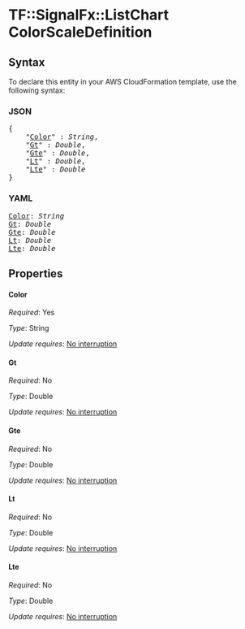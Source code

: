 # TF::SignalFx::ListChart ColorScaleDefinition

## Syntax

To declare this entity in your AWS CloudFormation template, use the following syntax:

### JSON

<pre>
{
    "<a href="#color" title="Color">Color</a>" : <i>String</i>,
    "<a href="#gt" title="Gt">Gt</a>" : <i>Double</i>,
    "<a href="#gte" title="Gte">Gte</a>" : <i>Double</i>,
    "<a href="#lt" title="Lt">Lt</a>" : <i>Double</i>,
    "<a href="#lte" title="Lte">Lte</a>" : <i>Double</i>
}
</pre>

### YAML

<pre>
<a href="#color" title="Color">Color</a>: <i>String</i>
<a href="#gt" title="Gt">Gt</a>: <i>Double</i>
<a href="#gte" title="Gte">Gte</a>: <i>Double</i>
<a href="#lt" title="Lt">Lt</a>: <i>Double</i>
<a href="#lte" title="Lte">Lte</a>: <i>Double</i>
</pre>

## Properties

#### Color

_Required_: Yes

_Type_: String

_Update requires_: [No interruption](https://docs.aws.amazon.com/AWSCloudFormation/latest/UserGuide/using-cfn-updating-stacks-update-behaviors.html#update-no-interrupt)

#### Gt

_Required_: No

_Type_: Double

_Update requires_: [No interruption](https://docs.aws.amazon.com/AWSCloudFormation/latest/UserGuide/using-cfn-updating-stacks-update-behaviors.html#update-no-interrupt)

#### Gte

_Required_: No

_Type_: Double

_Update requires_: [No interruption](https://docs.aws.amazon.com/AWSCloudFormation/latest/UserGuide/using-cfn-updating-stacks-update-behaviors.html#update-no-interrupt)

#### Lt

_Required_: No

_Type_: Double

_Update requires_: [No interruption](https://docs.aws.amazon.com/AWSCloudFormation/latest/UserGuide/using-cfn-updating-stacks-update-behaviors.html#update-no-interrupt)

#### Lte

_Required_: No

_Type_: Double

_Update requires_: [No interruption](https://docs.aws.amazon.com/AWSCloudFormation/latest/UserGuide/using-cfn-updating-stacks-update-behaviors.html#update-no-interrupt)

